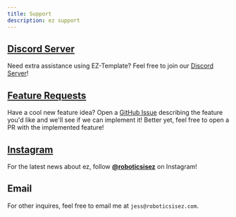 ```yaml
---
title: Support
description: ez support
---
```


## [Discord Server](https://discord.gg/EHjXBcK2Gy)
Need extra assistance using EZ-Template?  Feel free to join our [Discord Server](https://discord.gg/EHjXBcK2Gy)! 

## [Feature Requests](https://github.com/EZ-Robotics/EZ-Template/issues)
Have a cool new feature idea?  Open a [GitHub Issue](https://github.com/EZ-Robotics/EZ-Template/issues) describing the feature you'd like and we'll see if we can implement it!  Better yet, feel free to open a PR with the implemented feature!


## [Instagram](https://www.instagram.com/roboticsisez)
For the latest news about ez, follow [**@roboticsisez**](https://www.instagram.com/roboticsisez) on Instagram!

## Email
For other inquires, feel free to email me at `jess@roboticsisez.com`.     